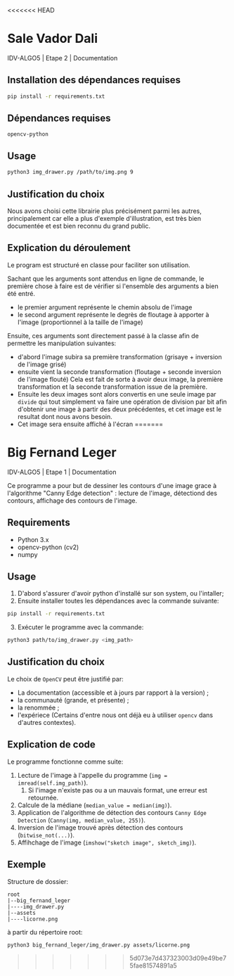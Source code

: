 <<<<<<< HEAD
# Sale Vador Dali

IDV-ALGO5 | Etape 2 | Documentation

## Installation des dépendances requises
```bash
pip install -r requirements.txt
```

## Dépendances requises
`opencv-python`

## Usage
```bash
python3 img_drawer.py /path/to/img.png 9
```

## Justification du choix

Nous avons choisi cette librairie plus précisément parmi les autres, principalement car elle a plus d'exemple d'illustration, est très bien documentée et est bien reconnu du grand public.

## Explication du déroulement

Le program est structuré en classe pour faciliter son utilisation.

Sachant que les arguments sont attendus en ligne de commande, le première chose à faire est de vérifier si l'ensemble des arguments a bien été entré.
- le premier argument représente le chemin absolu de l'image
- le second argument représente le degrès de floutage à apporter à l'image (proportionnel à la taille de l'image)

Ensuite, ces arguments sont directement passé à la classe afin de permettre les manipulation suivantes:
- d'abord l'image subira sa première transformation (grisaye + inversion de l'image grisé)
- ensuite vient la seconde transformation (floutage + seconde inversion de l'image flouté)
Cela est fait de sorte à avoir deux image, la première transformation et la seconde transformation issue de la première.
- Ensuite les deux images sont alors convertis en une seule image par `divide` qui tout simplement va faire une opération de division par bit afin d'obtenir une image à partir des deux précédentes, et cet image est le resultat dont nous avons besoin.
- Cet image sera ensuite affiché à l'écran
=======
# Big Fernand Leger

IDV-ALGO5 | Etape 1 | Documentation

Ce programme a pour but de dessiner les contours d'une image grace à l'algorithme "Canny Edge detection" : lecture de l'image, détectiond des contours, affichage des contours de l'image.

## Requirements

- Python 3.x
- opencv-python (cv2)
- numpy

## Usage

1. D'abord s'assurer d'avoir python d'installé sur son system, ou l'intaller;
2. Ensuite installer toutes les dépendances avec la commande suivante:
```bash
pip install -r requirements.txt
```
3. Exécuter le programme avec la commande:
```bash
python3 path/to/img_drawer.py <img_path>
```


## Justification du choix

Le choix de `OpenCV` peut être justifié par:
- La documentation (accessible et à jours par rapport à la version) ;
- la communauté (grande, et présente) ;
- la renommée ;
- l'expériece (Certains d'entre nous ont déjà eu à utiliser `opencv` dans d'autres contextes).

## Explication de code

Le programme fonctionne comme suite:

1. Lecture de l'image à l'appelle du programme (`img = imread(self.img_path)`).
    1. Si l'image n'existe pas ou a un mauvais format, une erreur est retournée.
2. Calcule de la médiane (`median_value = median(img)`).
3. Application de l'algorithme de détection des contours `Canny Edge Detection` (`Canny(img, median_value, 255)`).
4. Inversion de l'image trouvé après détection des contours (`bitwise_not(...)`).
5. Affihchage de l'image (`imshow("sketch image", sketch_img)`).

## Exemple

Structure de dossier:

    root
    |--big_fernand_leger
    |----img_drawer.py
    |--assets
    |----licorne.png

à partir du répertoire root:

```bash
python3 big_fernand_leger/img_drawer.py assets/licorne.png
```
>>>>>>> 5d073e7d437323003d09e49be75fae81574891a5
